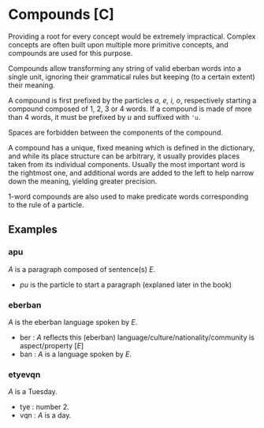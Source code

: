 # Compounds [C]

Providing a root for every concept would be extremely impractical.
Complex concepts are often built upon multiple more primitive concepts, and compounds
are used for this purpose.

Compounds allow transforming any string of valid eberban words into a single
unit, ignoring their grammatical rules but keeping (to a certain extent) their meaning.

A compound is first prefixed by the particles *a, e, i, o*, respectively
starting a compound composed of 1, 2, 3 or 4 words. If a compound is made of more than
4 words, it must be prefixed by *u* and suffixed with `'u`.

Spaces are forbidden between the components of the compound.

A compound has a unique, fixed meaning which is defined in the dictionary, and
while its place structure can be arbitrary, it usually provides places taken
from its individual components. Usually the most important word is the rightmost one,
and additional words are added to the left to help narrow down the meaning, yielding greater precision.

1-word compounds are also used to make predicate words corresponding to the
rule of a particle.

## Examples

### apu
_A_ is a paragraph composed of sentence(s) _E_.

- *pu* is the particle to start a paragraph (explaned later in the book)

### eberban
_A_ is the eberban language spoken by _E_.

- ber : _A_ reflects this (eberban) language/culture/nationality/community is aspect/property [_E_]
- ban : _A_ is a language spoken by _E_.

### etyevqn
_A_ is a Tuesday.

- tye : number 2.
- vqn : _A_ is a day.
    